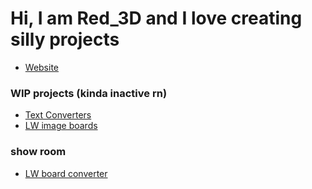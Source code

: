 # Hi, I am Red_3D and I love creating silly projects

* [Website](https://red-3d.github.io/Red-3D/)

### WIP projects (kinda inactive rn)
* [Text Converters](https://github.com/Red-3D/Text-Converters)
* [LW image boards](https://github.com/Red-3D/LW-image-boards)

### show room
* [LW board converter](https://github.com/Red-3D/LW-board-converter)
